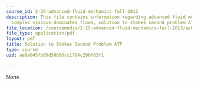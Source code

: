 ```yaml
---
course_id: 2-25-advanced-fluid-mechanics-fall-2013
description: This file contains information regarding advanced fluid mechanics, more
  complex viscous-dominated flows, solution to stokes second problem ATP.
file_location: /coursemedia/2-25-advanced-fluid-mechanics-fall-2013/ae8a045fb09d50686cc1764c296f83f1_MIT2_25F13_SolutionStokes2.pdf
file_type: application/pdf
layout: pdf
title: Solution to Stokes Second Problem ATP
type: course
uid: ae8a045fb09d50686cc1764c296f83f1

---
```

None